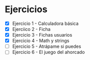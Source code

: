 # Ejercicios

- [x] Ejercicio 1 - Calculadora básica
- [x] Ejerciico 2 - Ficha
- [x] Ejercicio 3 - Fichas usuarios
- [x] Ejercicio 4 - Math y strings
- [ ] Ejercicio 5 - Atrápame si puedes
- [ ] Ejercicio 6 - El juego del ahorcado
